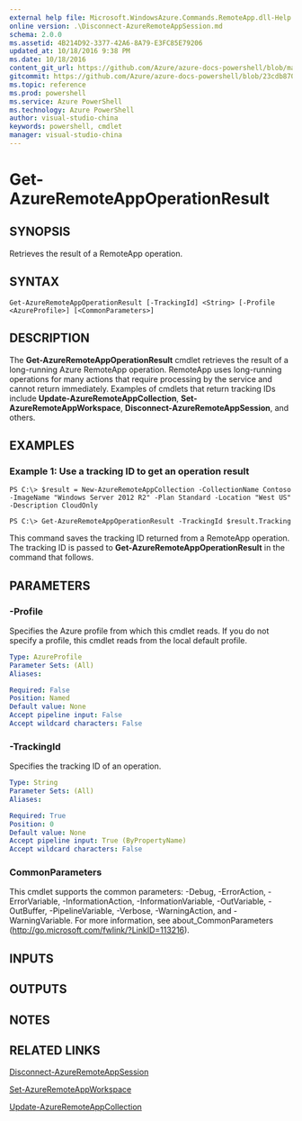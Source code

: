 ```yaml
---
external help file: Microsoft.WindowsAzure.Commands.RemoteApp.dll-Help.xml
online version: .\Disconnect-AzureRemoteAppSession.md
schema: 2.0.0
ms.assetid: 4B214D92-3377-42A6-8A79-E3FC85E79206
updated_at: 10/18/2016 9:38 PM
ms.date: 10/18/2016
content_git_url: https://github.com/Azure/azure-docs-powershell/blob/master/azureps-cmdlets-docs/ServiceManagement/Azure.RemoteApp/v0.9.8/Get-AzureRemoteAppOperationResult.md
gitcommit: https://github.com/Azure/azure-docs-powershell/blob/23cdb8705d4ab9807c0e21b238f3b134a7d49c7d/azureps-cmdlets-docs/ServiceManagement/Azure.RemoteApp/v0.9.8/Get-AzureRemoteAppOperationResult.md
ms.topic: reference
ms.prod: powershell
ms.service: Azure PowerShell
ms.technology: Azure PowerShell
author: visual-studio-china
keywords: powershell, cmdlet
manager: visual-studio-china
---
```


# Get-AzureRemoteAppOperationResult

## SYNOPSIS
Retrieves the result of a RemoteApp operation.

## SYNTAX

```
Get-AzureRemoteAppOperationResult [-TrackingId] <String> [-Profile <AzureProfile>] [<CommonParameters>]
```

## DESCRIPTION
The **Get-AzureRemoteAppOperationResult** cmdlet retrieves the result of a long-running Azure RemoteApp operation. 
RemoteApp uses long-running operations for many actions that require processing by the service and cannot return immediately.
Examples of cmdlets that return tracking IDs include **Update-AzureRemoteAppCollection**, **Set-AzureRemoteAppWorkspace**, **Disconnect-AzureRemoteAppSession**, and others.

## EXAMPLES

### Example 1: Use a tracking ID to get an operation result
```
PS C:\> $result = New-AzureRemoteAppCollection -CollectionName Contoso -ImageName "Windows Server 2012 R2" -Plan Standard -Location "West US" -Description CloudOnly

PS C:\> Get-AzureRemoteAppOperationResult -TrackingId $result.Tracking
```

This command saves the tracking ID returned from a RemoteApp operation.
The tracking ID is passed to **Get-AzureRemoteAppOperationResult** in the command that follows.

## PARAMETERS

### -Profile
Specifies the Azure profile from which this cmdlet reads.
If you do not specify a profile, this cmdlet reads from the local default profile.

```yaml
Type: AzureProfile
Parameter Sets: (All)
Aliases: 

Required: False
Position: Named
Default value: None
Accept pipeline input: False
Accept wildcard characters: False
```

### -TrackingId
Specifies the tracking ID of an operation.

```yaml
Type: String
Parameter Sets: (All)
Aliases: 

Required: True
Position: 0
Default value: None
Accept pipeline input: True (ByPropertyName)
Accept wildcard characters: False
```

### CommonParameters
This cmdlet supports the common parameters: -Debug, -ErrorAction, -ErrorVariable, -InformationAction, -InformationVariable, -OutVariable, -OutBuffer, -PipelineVariable, -Verbose, -WarningAction, and -WarningVariable. For more information, see about_CommonParameters (http://go.microsoft.com/fwlink/?LinkID=113216).

## INPUTS

## OUTPUTS

## NOTES

## RELATED LINKS

[Disconnect-AzureRemoteAppSession](.\Disconnect-AzureRemoteAppSession.md)

[Set-AzureRemoteAppWorkspace](.\Set-AzureRemoteAppWorkspace.md)

[Update-AzureRemoteAppCollection](.\Update-AzureRemoteAppCollection.md)


